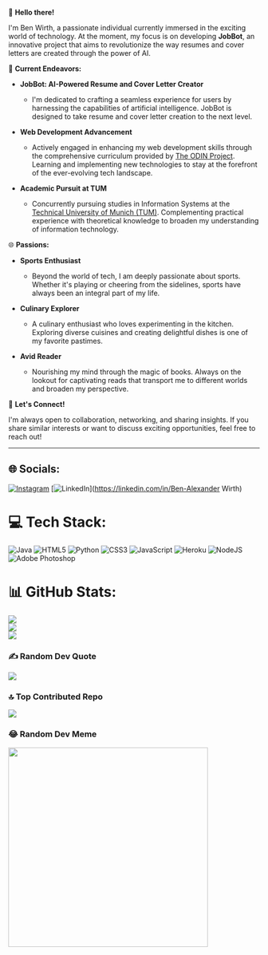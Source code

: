 👋 **Hello there!**

I'm Ben Wirth, a passionate individual currently immersed in the exciting world of technology. At the moment, my focus is on developing **JobBot**, an innovative project that aims to revolutionize the way resumes and cover letters are created through the power of AI.

🚀 **Current Endeavors:**

- **JobBot: AI-Powered Resume and Cover Letter Creator**
  - I'm dedicated to crafting a seamless experience for users by harnessing the capabilities of artificial intelligence. JobBot is designed to take resume and cover letter creation to the next level.

- **Web Development Advancement**
  - Actively engaged in enhancing my web development skills through the comprehensive curriculum provided by [The ODIN Project](https://www.theodinproject.com/). Learning and implementing new technologies to stay at the forefront of the ever-evolving tech landscape.

- **Academic Pursuit at TUM**
  - Concurrently pursuing studies in Information Systems at the [Technical University of Munich (TUM)](https://www.tum.de/). Complementing practical experience with theoretical knowledge to broaden my understanding of information technology.

🌐 **Passions:**

- **Sports Enthusiast**
  - Beyond the world of tech, I am deeply passionate about sports. Whether it's playing or cheering from the sidelines, sports have always been an integral part of my life.

- **Culinary Explorer**
  - A culinary enthusiast who loves experimenting in the kitchen. Exploring diverse cuisines and creating delightful dishes is one of my favorite pastimes.

- **Avid Reader**
  - Nourishing my mind through the magic of books. Always on the lookout for captivating reads that transport me to different worlds and broaden my perspective.

🌟 **Let's Connect!**

I'm always open to collaboration, networking, and sharing insights. If you share similar interests or want to discuss exciting opportunities, feel free to reach out!

---

## 🌐 Socials:
[![Instagram](https://img.shields.io/badge/Instagram-%23E4405F.svg?logo=Instagram&logoColor=white)](https://instagram.com/ben.w1r) [![LinkedIn](https://img.shields.io/badge/LinkedIn-%230077B5.svg?logo=linkedin&logoColor=white)](https://linkedin.com/in/Ben-Alexander Wirth) 

# 💻 Tech Stack:
![Java](https://img.shields.io/badge/java-%23ED8B00.svg?style=for-the-badge&logo=openjdk&logoColor=white) ![HTML5](https://img.shields.io/badge/html5-%23E34F26.svg?style=for-the-badge&logo=html5&logoColor=white) ![Python](https://img.shields.io/badge/python-3670A0?style=for-the-badge&logo=python&logoColor=ffdd54) ![CSS3](https://img.shields.io/badge/css3-%231572B6.svg?style=for-the-badge&logo=css3&logoColor=white) ![JavaScript](https://img.shields.io/badge/javascript-%23323330.svg?style=for-the-badge&logo=javascript&logoColor=%23F7DF1E) ![Heroku](https://img.shields.io/badge/heroku-%23430098.svg?style=for-the-badge&logo=heroku&logoColor=white) ![NodeJS](https://img.shields.io/badge/node.js-6DA55F?style=for-the-badge&logo=node.js&logoColor=white) ![Adobe Photoshop](https://img.shields.io/badge/adobe%20photoshop-%2331A8FF.svg?style=for-the-badge&logo=adobe%20photoshop&logoColor=white)
# 📊 GitHub Stats:
![](https://github-readme-stats.vercel.app/api?username=benw1r&theme=radical&hide_border=true&include_all_commits=true&count_private=true)<br/>
![](https://github-readme-streak-stats.herokuapp.com/?user=benw1r&theme=radical&hide_border=true)<br/>
![](https://github-readme-stats.vercel.app/api/top-langs/?username=benw1r&theme=radical&hide_border=true&include_all_commits=true&count_private=true&layout=compact)

### ✍️ Random Dev Quote
![](https://quotes-github-readme.vercel.app/api?type=horizontal&theme=radical)

### 🔝 Top Contributed Repo
![](https://github-contributor-stats.vercel.app/api?username=benw1r&limit=5&theme=radical&combine_all_yearly_contributions=true)

### 😂 Random Dev Meme
<img src='https://randommeme-five.vercel.app/' style="height: 400px;"/>

<!-- Proudly created with GPRM ( https://gprm.itsvg.in ) -->

